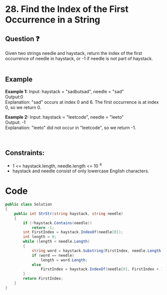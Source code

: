 # 28. Find the Index of the First Occurrence in a String
## Question ❓ <br>
Given two strings needle and haystack, return the index of the first occurrence of needle in haystack, or -1 if needle is not part of haystack.
<br><br>

## Example

__Example 1:__
Input: haystack = "sadbutsad", needle = "sad"      
Output:0        
Explanation: "sad" occurs at index 0 and 6.
The first occurrence is at index 0, so we return 0.
<br>

__Example 2:__  Input: haystack = "leetcode", needle = "leeto"    
Output: -1          
Explanation: "leeto" did not occur in "leetcode", so we return -1.
<br>



      
<br>
  
## Constraints:

- 1 <= haystack.length, needle.length <= 10 <sup>4</sup>
- haystack and needle consist of only lowercase English characters.

# Code
```C#
public class Solution
{
    public int StrStr(string haystack, string needle)
    {
        if (!haystack.Contains(needle))
            return -1;
        int FirstIndex = haystack.IndexOf(needle[0]);
        int length = 0;
        while (length < needle.Length)
        {
            string word = haystack.Substring(FirstIndex, needle.Length);
            if (word == needle)
                length = word.Length;
            else
                FirstIndex = haystack.IndexOf(needle[0], FirstIndex + 1);
        }
        return FirstIndex;
    }
}
```
